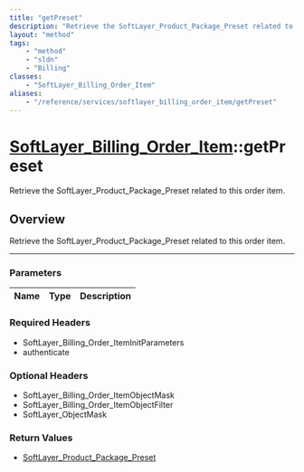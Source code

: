 ```yaml
---
title: "getPreset"
description: "Retrieve the SoftLayer_Product_Package_Preset related to this order item."
layout: "method"
tags:
    - "method"
    - "sldn"
    - "Billing"
classes:
    - "SoftLayer_Billing_Order_Item"
aliases:
    - "/reference/services/softlayer_billing_order_item/getPreset"
---
```

# [SoftLayer_Billing_Order_Item](/reference/services/SoftLayer_Billing_Order_Item)::getPreset


Retrieve the SoftLayer_Product_Package_Preset related to this order item.


## Overview 
Retrieve the SoftLayer_Product_Package_Preset related to this order item.

-----

### Parameters 
|Name | Type | Description |
| --- | --- | --- |


### Required Headers
* SoftLayer_Billing_Order_ItemInitParameters
* authenticate


### Optional Headers
* SoftLayer_Billing_Order_ItemObjectMask
* SoftLayer_Billing_Order_ItemObjectFilter
* SoftLayer_ObjectMask

### Return Values
* <a href='/reference/datatypes/SoftLayer_Product_Package_Preset'>SoftLayer_Product_Package_Preset </a>




